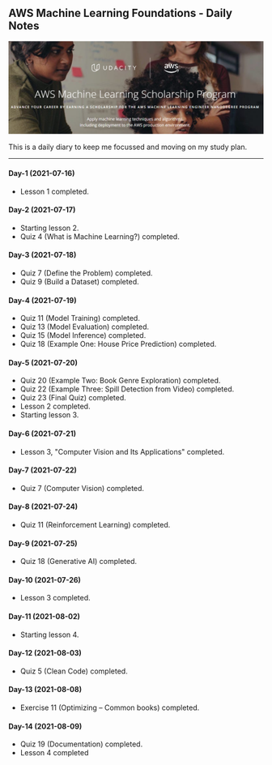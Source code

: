 ## AWS Machine Learning Foundations - Daily Notes

![](udacity-aws-ml-scholarship.PNG)

This is a daily diary to keep me focussed and moving on my study plan.

------------------
#### Day-1 (2021-07-16)
- Lesson 1 completed.

#### Day-2 (2021-07-17)
- Starting lesson 2.
- Quiz 4 (What is Machine Learning?) completed.

#### Day-3 (2021-07-18)
- Quiz 7 (Define the Problem) completed.
- Quiz 9 (Build a Dataset) completed.

#### Day-4 (2021-07-19)
- Quiz 11 (Model Training) completed.
- Quiz 13 (Model Evaluation) completed.
- Quiz 15 (Model Inference) completed.
- Quiz 18 (Example One: House Price Prediction) completed.

#### Day-5 (2021-07-20)
- Quiz 20 (Example Two: Book Genre Exploration) completed.
- Quiz 22 (Example Three: Spill Detection from Video) completed.
- Quiz 23 (Final Quiz) completed.
- Lesson 2 completed.
- Starting lesson 3.

#### Day-6 (2021-07-21)
- Lesson 3, "Computer Vision and Its Applications" completed.

#### Day-7 (2021-07-22)
- Quiz 7 (Computer Vision) completed.

#### Day-8 (2021-07-24)
- Quiz 11 (Reinforcement Learning) completed.

#### Day-9 (2021-07-25)
- Quiz 18 (Generative AI) completed.

#### Day-10 (2021-07-26)
- Lesson 3 completed.

#### Day-11 (2021-08-02)
- Starting lesson 4.

#### Day-12 (2021-08-03)
- Quiz 5 (Clean Code) completed.

#### Day-13 (2021-08-08)
- Exercise 11 (Optimizing – Common books) completed.

#### Day-14 (2021-08-09)
- Quiz 19 (Documentation) completed.
- Lesson 4 completed
